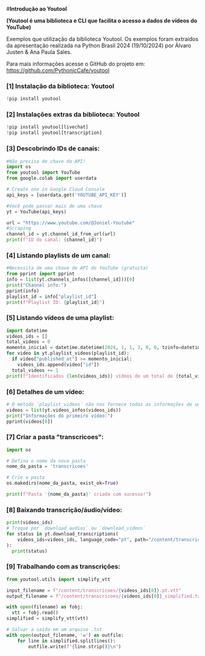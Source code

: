 #**Introdução ao Youtool**

**(Youtool é uma biblioteca e CLI que facilita o acesso a dados de vídeos do YouTube)**

Exemplos que utilização da biblioteca Youtool. Os exemplos foram extraídos da apresentação realizada na Python Brasil 2024 (19/10/2024) por Álvaro Justen & Ana Paula Sales.

Para mais informações acesse o GitHub do projeto em: https://github.com/PythonicCafe/youtool

### [1] Instalação da biblioteca: Youtool


```python
!pip install youtool
```

### [2] Instalações extras da biblioteca: Youtool


```python
!pip install youtool[livechat]
!pip install youtool[transcription]
```

### [3] Descobrindo IDs de canais:


```python
#Não precisa de chave da API!
import os
from youtool import YouTube
from google.colab import userdata

# Create one in Google Cloud Console
api_keys = [userdata.get('YOUTUBE_API_KEY')]

#Você pode passar mais de uma chave
yt = YouTube(api_keys)

url = "https://www.youtube.com/@Joniel-Youtube"
#Scraping
channel_id = yt.channel_id_from_url(url)
print(f"ID do canal: {channel_id}")

```

### [4] Listando playlists de um canal:


```python
#Necessita de uma chave de API do YouTube (gratuita)
from pprint import pprint
info = list(yt.channels_infos([channel_id]))[0]
print("Channel info:")
pprint(info)
playlist_id = info["playlist_id"]
print(f"Playlist ID: {playlist_id}")

```

### [5] Listando vídeos de uma playlist:


```python
import datetime
videos_ids = []
total_videos = 0
momento_inicial = datetime.datetime(2024, 1, 1, 3, 0, 0, tzinfo=datetime.timezone.utc)
for video in yt.playlist_videos(playlist_id):
  if video["published_at"] >= momento_inicial:
    videos_ids.append(video["id"])
  total_videos += 1
print(f"Identificados {len(videos_ids)} vídeos de um total de {total_videos} nessa playlist")

```

### [6] Detalhes de um vídeo:


```python
# O método `playlist_videos` não nos fornece todas as informações de um vídeo
videos = list(yt.videos_infos(videos_ids))
print("Informações do primeiro vídeo:")
pprint(videos[0])

```

### [7] Criar a pasta "transcricoes":


```python
import os

# Defina o nome da nova pasta
nome_da_pasta = 'transcricoes'

# Crie a pasta
os.makedirs(nome_da_pasta, exist_ok=True)

print(f"Pasta '{nome_da_pasta}' criada com sucesso!")

```

### [8] Baixando transcrição/áudio/vídeo:


```python
print(videos_ids)
# Troque por `download_audios` ou `download_videos`
for status in yt.download_transcriptions(
    videos_ids=videos_ids, language_code="pt", path="/content/transcricoes", batch_size=3,
):
  print(status)

```

### [9] Trabalhando com as transcrições:


```python
from youtool.utils import simplify_vtt

input_filename = f"/content/transcricoes/{videos_ids[0]}.pt.vtt"
output_filename = f"/content/transcricoes/{videos_ids[0]}_simplified.txt"

with open(filename) as fobj:
  vtt = fobj.read()
simplified = simplify_vtt(vtt)

# Salvar a saída em um arquivo .txt
with open(output_filename, 'w') as outfile:
    for line in simplified.splitlines():
        outfile.write(f"{line.strip()}\n")

```
